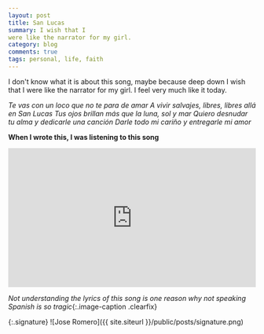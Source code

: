 ```yaml
---
layout: post
title: San Lucas
summary: I wish that I
were like the narrator for my girl.
category: blog
comments: true
tags: personal, life, faith
---
```


I don't know what it is about this song, maybe because deep down I wish that I
were like the narrator for my girl. I feel very much like it today.

_Te vas con un loco que no te para de amar
A vivir salvajes, libres, libres allá en San Lucas
Tus ojos brillan más que la luna, sol y mar
Quiero desnudar tu alma y dedicarle una canción
Darle todo mi cariño y entregarle mi amor_

**When I wrote this, I was listening to this song**

 <style>.embed-container { position: relative; padding-bottom: 56.25%; height: 0; overflow: hidden; max-width: 100%; } .embed-container iframe, .embed-container object, .embed-container embed { position: absolute; top: 0; left: 0; width: 100%; height: 100%; }</style>
<div class='embed-container'><iframe src='https://www.youtube.com/embed/7-Ikexq03O?rel=0&amp;t=20s&amp;showinfo=0' frameborder='0' allowfullscreen></iframe></div>

_Not understanding the lyrics of this song is one reason why not speaking Spanish is so tragic_{:.image-caption .clearfix}

{:.signature}
![Jose Romero]({{ site.siteurl }}/public/posts/signature.png)
